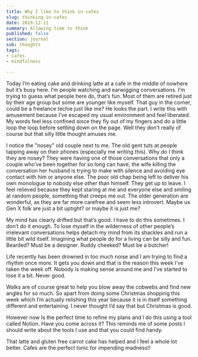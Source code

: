 ```yaml
---
title: Why I like to think in cafes
slug: thinking-in-cafes
date: 2019-12-11
summary: Allowing time to think
published: false
section: journal
sub: thoughts
tags:
- cafes
- mindfulness

---
```

Today I’m eating cake and drinking latte at a cafe in the middle of nowhere but it’s busy here. I’m people watching and earwigging conversations. I’m trying to guess what people here do, that’s fun. Most of them are retired just by their age group but some are younger like myself. That guy in the corner, could be a freelance techie just like me? He looks the part. I write this with amusement because I’ve escaped my usual environment and feel liberated. My words feel less confined since they fly out of my fingers and do a little loop the loop before settling down on the page. Well they don't really of course but that silly little thought amuses me.

I notice the "nosey" old couple next to me. The old gent tuts at people tapping away on their phones (especially me writing this). Why do I think they are nosey? They were having one of those conversations that only a couple who’ve been together for so long can have, the wife killing the conversation her husband is trying to make with silence and avoiding eye contact with him or anyone else. The poor old chap being left to deliver his own monologue to nobody else other than himself. They get up to leave. I feel relieved because they kept staring at me and everyone else and smiling at random people, something that creeps me out. The older generation are wonderful, as they are far more carefree and seem less introvert. Maybe us Gen X folk are just a bit uptight? or maybe it is just me?

My mind has clearly drifted but that’s good. I have to do this sometimes. I don’t do it enough. To lose myself in the wilderness of other people’s irrelevant conversations helps detach my mind from its shackles and run a little bit wild itself. Imagining what people do for a living can be silly and fun. Bearded? Must be a designer. Ruddy cheeked? Must be a butcher!

Life recently has been drowned in too much noise and I am trying to find a rhythm once more. It gets you down and that is the reason this week I’ve taken the week off. Nobody is making sense around me and I’ve started to lose it a bit. Never good.

Walks are of course great to help you blow away the cobwebs and find new angles for so much. So apart from doing some Christmas shopping this week which I’m actually relishing this year because it is in itself something different and entertaining. I never thought I’d say that but Christmas is good.

However now Is the perfect time to refine my plans and I do this using a tool called Notion. Have you come across it? This reminds me of some posts I should write about the tools I use and that you could find handy.

That latte and gluten free carrot cake has helped and I feel a whole lot better. Cafes are the perfect tonic for impending madness!!